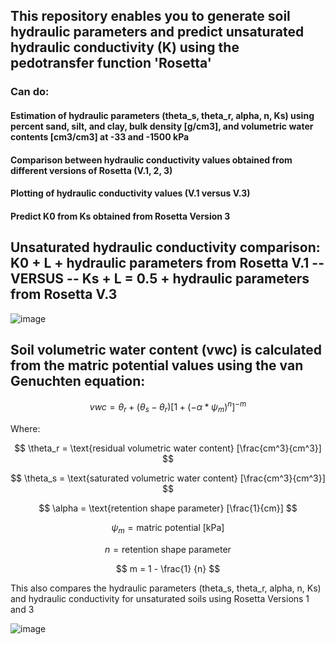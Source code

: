 ## This repository enables you to generate soil  hydraulic parameters and predict unsaturated hydraulic conductivity (K) using the pedotransfer function 'Rosetta'
### Can do:
#### Estimation of hydraulic parameters (theta_s, theta_r, alpha, n, Ks) using percent sand, silt, and clay, bulk density [g/cm3], and volumetric water contents [cm3/cm3] at -33 and -1500 kPa
#### Comparison between hydraulic conductivity values obtained from different versions of Rosetta (V.1, 2, 3)
#### Plotting of hydraulic conductivity values (V.1 versus V.3)
#### Predict K0 from Ks obtained from Rosetta Version 3

## Unsaturated hydraulic conductivity comparison: K0 + L + hydraulic parameters from Rosetta V.1 -- VERSUS --  Ks + L = 0.5 + hydraulic parameters from Rosetta V.3
![image](https://github.com/MarkBarbadillo/Rosetta-Soilhydraulicconductivity/assets/157748709/274f0999-15aa-4fb1-9caf-e8f47f583957)


## Soil volumetric water content (vwc) is calculated from the matric potential values using the van Genuchten equation:

$$vwc = \theta_r + (\theta_s - \theta_r) [1 + (-\alpha * \psi_m)^{n}]^{-m}$$

Where:

$$
\theta_r = \text{residual volumetric water content} [\frac{cm^3}{cm^3}]
$$

$$
\theta_s = \text{saturated volumetric water content} [\frac{cm^3}{cm^3}]
$$

$$
\alpha = \text{retention shape parameter} [\frac{1}{cm}]
$$

$$
\psi_m = \text{matric potential [kPa]}
$$

$$
n = \text{retention shape parameter}
$$

$$
m = 1 - \frac{1} {n}
$$

This also compares the hydraulic parameters (theta_s, theta_r, alpha, n, Ks) and hydraulic conductivity for unsaturated soils using Rosetta Versions 1 and 3


![image](https://github.com/MarkBarbadillo/Rosetta-Soilhydraulicconductivity/assets/157748709/3b781a05-5abf-4ba0-9782-230f65226561)
